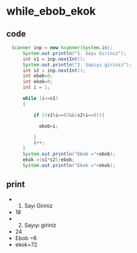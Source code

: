 # while_ebob_ekok

## code 
```java
  Scanner inp = new Scanner(System.in);
      System.out.println("1. Sayı Giriniz");
      int s1 = inp.nextInt();
      System.out.println("2. Sayıyı giriniz");
      int s2 = inp.nextInt();
      int ebob=0;
      int ekok=0;
      int i = 1;

      while (i<=s1)
      {

          if ((s1%i==0)&&(s2%i==0)){

            ebob=i;

          }
          i++;
      }
      System.out.println("Ebob ="+ebob);
      ekok =(s1*s2)/ebob;
      System.out.println("Ekok ="+ekok);
```
## print 
* 1. Sayı Giriniz
* 18
* 2. Sayıyı giriniz
* 24
* Ebob =6
* ekok=72

